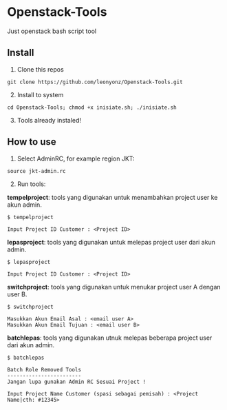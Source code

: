 # Openstack-Tools
Just openstack bash script tool

## Install

1. Clone this repos

`git clone https://github.com/leonyonz/Openstack-Tools.git`

2. Install to system

`cd Openstack-Tools; chmod +x inisiate.sh; ./inisiate.sh`

3. Tools already instaled!

## How to use

1. Select AdminRC, for example region JKT:

```
source jkt-admin.rc
```

2. Run tools:

**tempelproject**: tools yang digunakan untuk menambahkan project user ke akun admin.

```
$ tempelproject

Input Project ID Customer : <Project ID>
```

**lepasproject**: tools yang digunakan untuk melepas project user dari akun admin.

```
$ lepasproject

Input Project ID Customer : <Project ID>
```

**switchproject**: tools yang digunakan untuk menukar project user A dengan user B.

```
$ switchproject

Masukkan Akun Email Asal : <email user A>
Masukkan Akun Email Tujuan : <email user B>
```

**batchlepas**: tools yang digunakan utnuk melepas beberapa project user dari akun admin.

```
$ batchlepas

Batch Role Removed Tools
------------------------
Jangan lupa gunakan Admin RC Sesuai Project !

Input Project Name Customer (spasi sebagai pemisah) : <Project Name|cth: #12345>
```